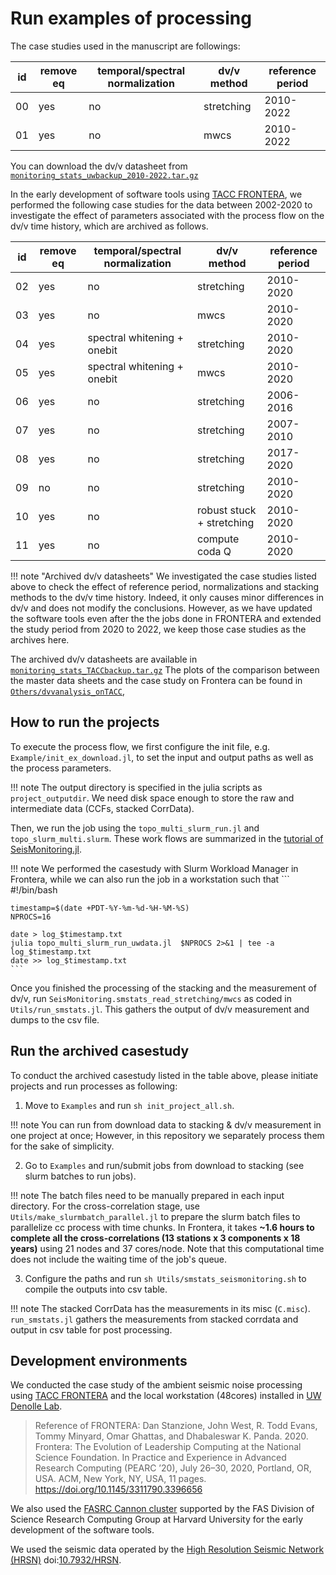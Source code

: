 # Run examples of processing

The case studies used in the manuscript are followings:

| id |remove eq|temporal/spectral normalization |dv/v method| reference period |
|---|---|---|---|---|
|00| yes | no | stretching | 2010-2022 |
|01| yes | no | mwcs | 2010-2022 |

You can download the dv/v datasheet from [`monitoring_stats_uwbackup_2010-2022.tar.gz`](https://dasway.ess.washington.edu/shared/kokubo/parkfield_data/monitoring_stats_uwbackup_2010-2022.tar.gz)

In the early development of software tools using [TACC FRONTERA](https://frontera-portal.tacc.utexas.edu), we performed the following case studies for the data between 2002-2020 to investigate the effect of parameters associated with the process flow on the dv/v time history, which are archived as follows.

| id |remove eq|temporal/spectral normalization | dv/v method | reference period |
|---|---|---|---|---|
|02| yes | no | stretching | 2010-2020 |
|03| yes | no | mwcs | 2010-2020 |
|04| yes | spectral whitening + onebit  | stretching | 2010-2020 |
|05| yes | spectral whitening + onebit | mwcs |2010-2020|
|06| yes | no | stretching | 2006-2016 |
|07| yes | no | stretching | 2007-2010 |
|08| yes | no | stretching | 2017-2020 |
|09| no  | no | stretching | 2010-2020 |
|10| yes | no | robust stuck + stretching | 2010-2020 |
|11| yes | no | compute coda Q | 2010-2020 |

!!! note "Archived dv/v datasheets"
    We investigated the case studies listed above to check the effect of reference period, normalizations and stacking methods to the dv/v time history. Indeed, it only causes minor differences in dv/v and does not modify the conclusions. However, as we have updated the software tools even after the the jobs done in FRONTERA and extended the study period from 2020 to 2022, we keep those case studies as the archives here.   

The archived dv/v datasheets are available in [`monitoring_stats_TACCbackup.tar.gz`](https://dasway.ess.washington.edu/shared/kokubo/parkfield_data/monitoring_stats_TACCbackup.tar.gz)
The plots of the comparison between the master data sheets and the case study on Frontera can be found in [`Others/dvvanalysis_onTACC`](https://github.com/kura-okubo/SeisMonitoring_Paper/tree/develop/Others/dvvanalysis_onTACC),


## How to run the projects
To execute the process flow, we first configure the init file, e.g. `Example/init_ex_download.jl`, to set the input and output paths as well as the process parameters.

!!! note
    The output directory is specified in the julia scripts as `project_outputdir`. We need disk space enough to store the raw and intermediate data (CCFs, stacked CorrData).

Then, we run the job using the `topo_multi_slurm_run.jl` and `topo_slurm_multi.slurm`. These work flows are summarized in the [tutorial of SeisMonitoring.jl](https://nbviewer.org/github/kura-okubo/SeisMonitoring_Example/blob/main/code/run_seismonitoring.ipynb).

!!! note
    We performed the casestudy with Slurm Workload Manager in Frontera, while we can also run the job in a workstation such that
    ```
    #!/bin/bash

    timestamp=$(date +PDT-%Y-%m-%d-%H-%M-%S)
    NPROCS=16

    date > log_$timestamp.txt
    julia topo_multi_slurm_run_uwdata.jl  $NPROCS 2>&1 | tee -a log_$timestamp.txt
    date >> log_$timestamp.txt
    ```
Once you finished the processing of the stacking and the measurement of dv/v, run `SeisMonitoring.smstats_read_stretching/mwcs` as coded in `Utils/run_smstats.jl`. This gathers the output of dv/v measurement and dumps to the csv file.

## Run the archived casestudy
To conduct the archived casestudy listed in the table above, please initiate projects and run processes as following:

1. Move to `Examples` and run `sh init_project_all.sh`.

!!! note
    You can run from download data to stacking & dv/v measurement in one project at once; However, in this repository we separately process them for the sake of simplicity.


2. Go to `Examples` and run/submit jobs from download to stacking (see slurm batches to run jobs).

!!! note
    The batch files need to be manually prepared in each input directory. For the cross-correlation stage, use `Utils/make_slurmbatch_parallel.jl` to prepare the slurm batch files to parallelize cc process with time chunks. In Frontera, it takes **~1.6 hours to complete all the cross-correlations (13 stations x 3 components x 18 years)** using 21 nodes and 37 cores/node. Note that this computational time does not include the waiting time of the job's queue.

3. Configure the paths and run `sh Utils/smstats_seismonitoring.sh` to compile the outputs into csv table.

!!! note
    The stacked CorrData has the measurements in its misc (`C.misc`). `run_smstats.jl` gathers the measurements from stacked corrdata and output in csv table for post processing.

## Development environments
We conducted the case study of the ambient seismic noise processing using [TACC FRONTERA](https://frontera-portal.tacc.utexas.edu) and the local workstation (48cores) installed in [UW Denolle Lab](https://denolle-lab.github.io).

>Reference of FRONTERA: Dan Stanzione, John West, R. Todd Evans, Tommy Minyard, Omar Ghattas, and Dhabaleswar K. Panda. 2020. Frontera: The Evolution of Leadership Computing at the National Science Foundation. In Practice and Experience in Advanced Research Computing (PEARC ’20), July 26–30, 2020, Portland, OR, USA. ACM, New York, NY, USA, 11 pages. https://doi.org/10.1145/3311790.3396656

We also used the [FASRC Cannon cluster](https://www.rc.fas.harvard.edu/about/cluster-architecture/) supported by the FAS Division of Science Research Computing Group at Harvard University for the early development of the software tools.

We used the seismic data operated by the [High Resolution Seismic Network (HRSN)](https://ncedc.org/hrsn/) doi:[10.7932/HRSN](https://ncedc.org/bp_doi_metadata.html).

